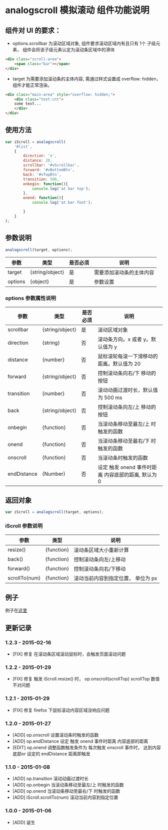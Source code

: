 # analogscroll 模拟滚动 组件功能说明

## 组件对 UI 的要求：
* options.scrollbar 为滚动区域对象, 组件要求滚动区域内有且只有 1个 子级元素， 组件会将该子级元素认定为滚动条区域中的滑块
```html
<div class="scroll-area">
    <span class="bar"></span>
</div>
```
* target 为需要添加滚动条的主体内容, 需通过样式设置成 overflow: hidden， 组件才能正常渲染。
```html
<div class="main-area" style="overflow: hidden;">
    <div class="text-cnt">
    some text...
    </div>
</div>
```

## 使用方法
```javascript
var iScroll = analogscroll(
    '#list',
    {
        direction: 'x',
        distance: 20,
        scrollbar: '#vScrollbar',
        forward: '#vBottomBtn',
        back: '#vTopBtn',
        transition: 500,
        onbegin: function(){
            console.log('at bar top');
        },
        onend: function(){
            console.log('at bar foot');

        }
    }
);
```
## 参数说明
```javascript
analogscroll(target, options);
```
|参数|类型|是否必须|说明|
|----|----|--------|----|
|target|{string/object}|是|需要添加滚动条的主体内容|
|options|{object}|是|参数设置|

### options 参数属性说明

|参数|类型|是否必须|说明|
|----|----|--------|----|
|scrollbar|{string/object}|是|滚动区域对象|
|direction|{string}|否|滚动条方向。x 或者 y。默认值为 y|
|distance|{number}|否|鼠标滚轮每滚一下滑移动的距离。默认值为 20|
|forward|{string/object}|否|控制滚动条向右/下 移动的按钮|
|transition|{number}|否|滚动动画过渡时长，默认值为 500 ms|
|back|{string/object}|否|控制滚动条向左/上 移动的按钮|
|onbegin|{function}|否|当滚动条移动至最左/上 时触发的函数|
|onend|{function}|否|当滚动条移动至最右/下 时触发的函数|
|onscroll|{function}|否|当滚动条时触发的函数|
|endDistance|{Number}|否|设定 触发 onend 事件时距离 内容底部的距离, 默认为 0|

## 返回对象
```javascript
var iScroll = analogscroll(target, options);
```
### iScroll 参数说明
|参数|类型|说明|
|----|----|----|
|resize()|{function}|滚动条区域大小重新计算|
|back()|{function}|控制滚动条向左/上移动|
|forward()|{function}|控制滚动条向右/下移动|
|scrollTo(num)|{function}|滚动当前内容到指定位置， 单位为 px|

## 例子
例子在[这里](http://www.jackness.org/lab/2016/analogscroll/demo/demo.html)

## 更新记录

### 1.2.3 - 2015-02-16
* [FIX] 修复 在滚动条区域滚动鼠标时，会触发页面滚动问题

### 1.2.2 - 2015-01-29
* [FIX] 修复 触发 iScroll.resize() 时， op.onscroll(scrollTop) scrollTop 数值不对问题

### 1.2.1 - 2015-01-29
* [FIX] 修复 firefox 下鼠标滚动内容区域没响应问题

### 1.2.0 - 2015-01-27
* [ADD]  op.onscroll    设置滚动条时触发的函数
* [ADD]  op.endDistance 设定 触发 onend 事件时距离 内容底部的距离
* [EDIT] op.onend       调整函数触发条件为 每次触发 onscroll 事件时， 达到内容底部or 设定的 endDistance 距离即触发

### 1.1.0 - 2015-01-08
* [ADD] op.transition 滚动动画过渡时长
* [ADD] op.onbegin 当滚动条移动至最左/上 时触发的函数
* [ADD] op.onend 当滚动条移动至最右/下 时触发的函数
* [ADD] iScroll.scrollTo(num) 滚动当前内容到指定位置

### 1.0.0 - 2015-01-06
* [ADD] 诞生
